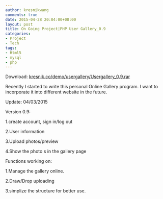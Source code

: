 ```yaml
---
author: kresnikwang
comments: true
date: 2015-04-28 20:04:00+00:00
layout: post
title: On Going Project|PHP User Gallery_0.9
categories:
- Project
- Tech
tags:
- Html5
- mysql
- php
---
```


Download: [kresnik.co/demo/usergallery/Usergallery_0.9.rar](http://kresnik.co/demo/usergallery/Usergallery_0.9.rar)

Recently I started to write this personal Online Gallery program. I want to incorporate it into different website in the future.

Update: 04/03/2015

Version 0.9:

1.create account, sign in/log out

2.User information

3.Upload photos/preview

4.Show the photo s in the gallery page

Functions working on:

1.Manage the gallery online.

2.Draw/Drop uploading

3.simplize the structure for better use.


